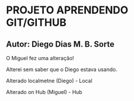 # PROJETO APRENDENDO GIT/GITHUB

## Autor: Diego Dias M. B. Sorte

O Miguel fez uma alteração!

Alterei sem saber que o Diego estava usando.

Alterado localmetne (Diego) - Local

Alterado on Hub (Miguel) - Hub
